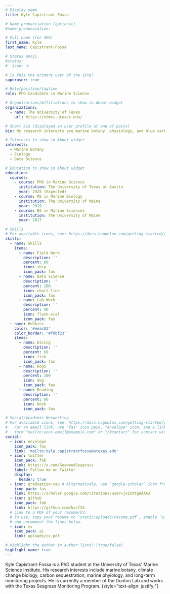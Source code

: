```yaml
---
# Display name
title: Kyle Capistrant-Fossa

# Name pronunciation (optional)
#name_pronunciation: 

# Full name (for SEO)
first_name: Kyle
last_name: Capistrant-Fossa

# Status emoji
#status:
#  icon: ☕️

# Is this the primary user of the site?
superuser: true

# Role/position/tagline
role: PhD Candidate in Marine Science

# Organizations/Affiliations to show in About widget
organizations:
  - name: The University of Texas
    url: https://utmsi.utexas.edu/

# Short bio (displayed in user profile at end of posts)
bio: My research interests are marine botany, physiology, and blue carbon.

# Interests to show in About widget
interests:
  - Marine Botany
  - Ecology
  - Data Science

# Education to show in About widget
education:
  courses:
    - course: PhD in Marine Science
      institution: The University of Texas at Austin
      year: 2025 (Expected)
    - course: MS in Marine Biology
      institution: The University of Maine
      year: 2019
    - course: BS in Marine Sciences
      institution: The University of Maine
      year: 2017

# Skills
# For available icons, see: https://docs.hugoblox.com/getting-started/page-builder/#icons
skills:
  - name: Skills
    items:
      - name: Field Work
        description: ''
        percent: 80
        icon: ship
        icon_pack: fas
      - name: Data Science
        description: ''
        percent: 100
        icon: chart-line
        icon_pack: fas
      - name: Lab Work
        description: ''
        percent: 40
        icon: flask-vial
        icon_pack: fas
  - name: Hobbies
    color: '#eeac02'
    color_border: '#f0bf23'
    items:
      - name: Diving
        description: ''
        percent: 60
        icon: fish
        icon_pack: fas
      - name: Dogs
        description: ''
        percent: 100
        icon: dog
        icon_pack: fas
      - name: Reading
        description: ''
        percent: 80
        icon: book
        icon_pack: fas

# Social/Academic Networking
# For available icons, see: https://docs.hugoblox.com/getting-started/page-builder/#icons
#   For an email link, use "fas" icon pack, "envelope" icon, and a link in the
#   form "mailto:your-email@example.com" or "/#contact" for contact widget.
social:
  - icon: envelope
    icon_pack: fas
    link: 'mailto:kyle.capistrantfossa@utexas.edu'
  - icon: twitter
    icon_pack: fab
    link: https://x.com/SeaweedSeagrass
    label: Follow me on Twitter
    display:
      header: true
  - icon: graduation-cap # Alternatively, use `google-scholar` icon from `ai` icon pack
    icon_pack: fas
    link: https://scholar.google.com/citations?user=jvZnXtgAAAAJ
  - icon: github
    icon_pack: fab
    link: https://github.com/kacf24
  # Link to a PDF of your resume/CV.
  # To use: copy your resume to `static/uploads/resume.pdf`, enable `ai` icons in `params.yaml`,
  # and uncomment the lines below.
  - icon: cv
    icon_pack: ai
    link: uploads/cv.pdf

# Highlight the author in author lists? (true/false)
highlight_name: true
---
```


Kyle Capistrant-Fossa is a PhD student at the University of Texas' Marine Science Institute. His research interests include marine botany, climate change biology, carbon sequestration, marine phyiology, and long-term monitoring projects. He is currently a member of the Dunton Lab and works with the Texas Seagrass Monitoring Program.
{style="text-align: justify;"}

